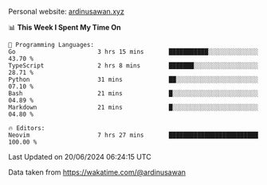 Personal website: [ardinusawan.xyz](https://ardinusawan.xyz)

<!--START_SECTION:waka-->
📊 **This Week I Spent My Time On** 

```text
💬 Programming Languages: 
Go                       3 hrs 15 mins       ███████████░░░░░░░░░░░░░░   43.70 % 
TypeScript               2 hrs 8 mins        ███████░░░░░░░░░░░░░░░░░░   28.71 % 
Python                   31 mins             ██░░░░░░░░░░░░░░░░░░░░░░░   07.10 % 
Bash                     21 mins             █░░░░░░░░░░░░░░░░░░░░░░░░   04.89 % 
Markdown                 21 mins             █░░░░░░░░░░░░░░░░░░░░░░░░   04.80 % 

🔥 Editors: 
Neovim                   7 hrs 27 mins       █████████████████████████   100.00 % 
```


 Last Updated on 20/06/2024 06:24:15 UTC
<!--END_SECTION:waka-->
Data taken from https://wakatime.com/@ardinusawan
